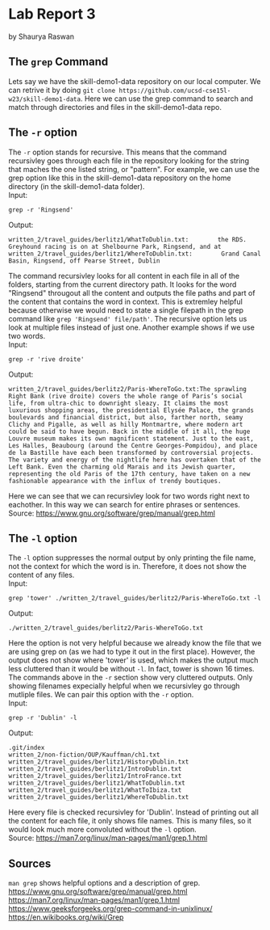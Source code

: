 # Lab Report 3
by Shaurya Raswan

## The `grep` Command
Lets say we have the skill-demo1-data repository on our local computer. We can retrive it by doing `git clone https://github.com/ucsd-cse15l-w23/skill-demo1-data`. Here we can use the grep command to search and match through directories and files in the skill-demo1-data repo.

## The `-r` option
The `-r` option stands for recursive. This means that the command recursivley goes through each file in the repository looking for the string that maches the one listed string, or "pattern". For example, we can use the grep option like this in the skill-demo1-data repository on the home directory (in the skill-demo1-data folder).<br>
Input:
```
grep -r 'Ringsend'
```
Output:
```
written_2/travel_guides/berlitz1/WhatToDublin.txt:        the RDS. Greyhound racing is on at Shelbourne Park, Ringsend, and at
written_2/travel_guides/berlitz1/WhereToDublin.txt:        Grand Canal Basin, Ringsend, off Pearse Street, Dublin
```
The command recursivley looks for all content in each file in all of the folders, starting from the current directory path. It looks for the word "Ringsend" througout all the content and outputs the file paths and part of the content that contains the word in context. This is extremley helpful because otherwise we would need to state a single filepath in the grep command like `grep 'Ringsend' file/path'`. The recursive option lets us look at multiple files instead of just one. Another example shows if we use two words. <br>
Input:
```
grep -r 'rive droite'
```
Output:
```
written_2/travel_guides/berlitz2/Paris-WhereToGo.txt:The sprawling Right Bank (rive droite) covers the whole range of Paris’s social life, from ultra-chic to downright sleazy. It claims the most luxurious shopping areas, the presidential Elysée Palace, the grands boulevards and financial district, but also, farther north, seamy Clichy and Pigalle, as well as hilly Montmartre, where modern art could be said to have begun. Back in the middle of it all, the huge Louvre museum makes its own magnificent statement. Just to the east, Les Halles, Beaubourg (around the Centre Georges-Pompidou), and place de la Bastille have each been transformed by controversial projects. The variety and energy of the nightlife here has overtaken that of the Left Bank. Even the charming old Marais and its Jewish quarter, representing the old Paris of the 17th century, have taken on a new fashionable appearance with the influx of trendy boutiques.
```
Here we can see that we can recursivley look for two words right next to eachother. In this way we can search for entire phrases or sentences. <br>
Source: https://www.gnu.org/software/grep/manual/grep.html

## The `-l` option
The `-l` option suppresses the normal output by only printing the file name, not the context for which the word is in. Therefore, it does not show the content of any files.<br>
Input:
```
grep 'tower' ./written_2/travel_guides/berlitz2/Paris-WhereToGo.txt -l
```
Output:
```
./written_2/travel_guides/berlitz2/Paris-WhereToGo.txt
```
Here the option is not very helpful because we already know the file that we are using grep on (as we had to type it out in the first place). However, the output does not show where 'tower' is used, which makes the output much less cluttered than it would be without `-l`. In fact, tower is shown 16 times. The commands above in the `-r` section show very cluttered outputs. Only showing filenames expecially helpful when we recursivley go through mutliple files. We can pair this option with the `-r` option.<br>
Input:
```
grep -r 'Dublin' -l
```
Output:
```
.git/index
written_2/non-fiction/OUP/Kauffman/ch1.txt
written_2/travel_guides/berlitz1/HistoryDublin.txt
written_2/travel_guides/berlitz1/IntroDublin.txt
written_2/travel_guides/berlitz1/IntroFrance.txt
written_2/travel_guides/berlitz1/WhatToDublin.txt
written_2/travel_guides/berlitz1/WhatToIbiza.txt
written_2/travel_guides/berlitz1/WhereToDublin.txt
```
Here every file is checked recursivley for 'Dublin'. Instead of printing out all the content for each file, it only shows file names. This is many files, so it would look much more convoluted without the `-l` option. <br>
Source: https://man7.org/linux/man-pages/man1/grep.1.html

## Sources
`man grep` shows helpful options and a description of grep.
https://www.gnu.org/software/grep/manual/grep.html
https://man7.org/linux/man-pages/man1/grep.1.html
https://www.geeksforgeeks.org/grep-command-in-unixlinux/
https://en.wikibooks.org/wiki/Grep
